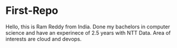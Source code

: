 # First-Repo
Hello, this is Ram Reddy from India. Done my bachelors in computer science and have an experinece of 2.5 years with NTT Data.
Area of interests are cloud and devops.